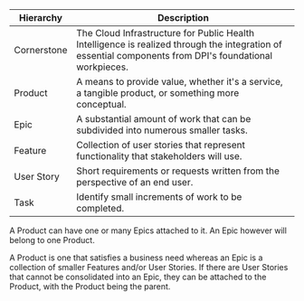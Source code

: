 <html>
<body>
<!--StartFragment-->

Hierarchy | Description
-- | --
Cornerstone | The Cloud Infrastructure for Public Health Intelligence is realized through the integration of essential components from DPI's foundational workpieces.
Product | A means to provide value, whether it's a service, a tangible product, or something more conceptual.
Epic | A substantial amount of work that can be subdivided into numerous smaller tasks.
Feature | Collection of user stories that represent functionality that stakeholders will use.
User Story | Short requirements or requests written from the perspective of an end user.
Task | Identify small increments of work to be completed.

A Product can have one or many Epics attached to it.  An Epic however will belong to one Product. 

A Product is one that satisfies a business need whereas an Epic is a collection of smaller Features and/or User Stories. If there are User Stories that cannot be consolidated into an Epic, they can be attached to the Product, with the Product being the parent. 

<!--EndFragment-->
</body>
</html>
